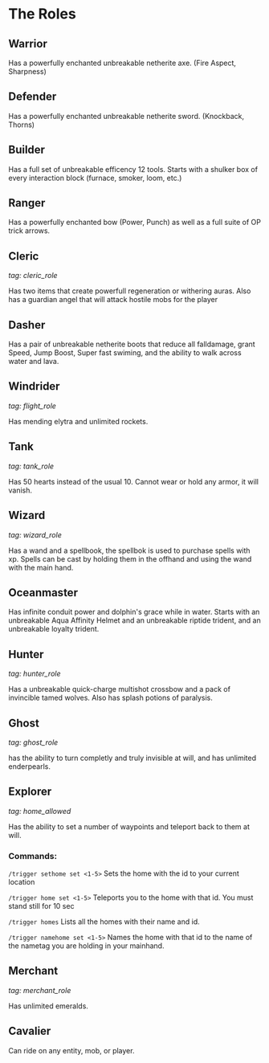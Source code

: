 # The Roles

## Warrior
Has a powerfully enchanted unbreakable netherite axe. (Fire Aspect, Sharpness)

## Defender
Has a powerfully enchanted unbreakable netherite sword. (Knockback, Thorns)

## Builder
Has a full set of unbreakable efficency 12 tools. Starts with a shulker box of every interaction block (furnace, smoker, loom, etc.)

## Ranger
Has a powerfully enchanted bow (Power, Punch) as well as a full suite of OP trick arrows.

## Cleric
*tag: cleric_role*

Has two items that create powerfull regeneration or withering auras. Also has a guardian angel that will attack hostile mobs for the player

## Dasher
Has a pair of unbreakable netherite boots that reduce all falldamage, grant Speed, Jump Boost, Super fast swiming, and the ability to walk across water and lava.

## Windrider
*tag: flight_role*

Has mending elytra and unlimited rockets.

## Tank
*tag: tank_role*

Has 50 hearts instead of the usual 10. Cannot wear or hold any armor, it will vanish.

## Wizard
*tag: wizard_role*

Has a wand and a spellbook, the spellbok is used to purchase spells with xp. Spells can be cast by holding them in the offhand and using the wand with the main hand.

## Oceanmaster
Has infinite conduit power and dolphin's grace while in water. Starts with an unbreakable Aqua Affinity Helmet and an unbreakable riptide trident, and an unbreakable loyalty trident.

## Hunter 
*tag: hunter_role*

Has a unbreakable quick-charge multishot crossbow and a pack of invincible tamed wolves. Also has splash potions of paralysis. 

## Ghost
*tag: ghost_role*

has the ability to turn completly and truly invisible at will, and has unlimited enderpearls. 

## Explorer
*tag: home_allowed*

Has the ability to set a number of waypoints and teleport back to them at will.
### Commands:

```/trigger sethome set <1-5>``` Sets the home with the id to your current location

```/trigger home set <1-5>``` Teleports you to the home with that id. You must stand still for 10 sec

```/trigger homes``` Lists all the homes with their name and id.

```/trigger namehome set <1-5>``` Names the home with that id to the name of the nametag you are holding in your mainhand.


## Merchant
*tag: merchant_role*

Has unlimited emeralds.

## Cavalier
Can ride on any entity, mob, or player.

